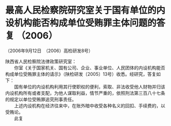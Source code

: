 # 最高人民检察院研究室关于国有单位的内设机构能否构成单位受贿罪主体问题的答复 （2006）
 
 

（2006年9月12日　（2006）高检研发8号）  


陕西省人民检察院法律政策研究室：  
　　你室《关于国家机关、国有公司、企业、事业单位、人民团体的内设机构能否构成单位受贿罪主体的请示》（陕检研发〔2005〕13号）收悉。经研究，答复如下：  
　　国有单位的内设机构利用其行使职权的便利，索取、非法收受他人财物并归该内设机构所有或者支配，为他人谋取利益，情节严重的，依照刑法第三百八十七条的规定以单位受贿罪追究刑事责任。  
　　上述内设机构在经济往来中，在账外暗中收受各种名义的回扣、手续费的，以受贿论。  
　　此复
